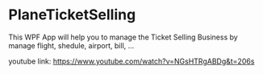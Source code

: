 # PlaneTicketSelling
This WPF App will help you to manage the Ticket Selling Business by manage flight, shedule, airport, bill, ...
 
 youtube link: https://www.youtube.com/watch?v=NGsHTRgABDg&t=206s

